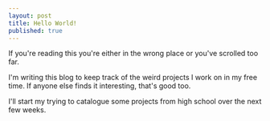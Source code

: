 ```yaml
---
layout: post
title: Hello World!
published: true
---
```


If you're reading this you're either in the wrong place or you've scrolled too far.

I'm writing this blog to keep track of the weird projects I work on in my free time. If anyone else finds it interesting, that's good too.

I'll start my trying to catalogue some projects from high school over the next few weeks.
